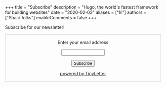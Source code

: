 +++
title = "Subscribe"
description = "Hugo, the world's fastest framework for building websites"
date = "2020-02-02"
aliases = ["hi"]
authors = ["Shairi folks"]
enableComments = false
+++

Subscribe for our newsletter!

<form style="border:1px solid #ccc;padding:3px;text-align:center;" action="https://tinyletter.com/monsoons" method="post" target="popupwindow" onsubmit="window.open('https://tinyletter.com/monsoons', 'popupwindow', 'scrollbars=yes,width=800,height=600');return true"><p><label for="tlemail">Enter your email address</label></p><p><input type="text" style="width:140px" name="email" id="tlemail" /></p><input type="hidden" value="1" name="embed"/><input type="submit" value="Subscribe" /><p><a href="https://tinyletter.com" target="_blank">powered by TinyLetter</a></p></form>
        
        